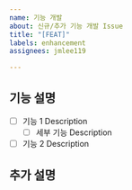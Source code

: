 ```yaml
---
name: 기능 개발
about: 신규/추가 기능 개발 Issue
title: "[FEAT]"
labels: enhancement
assignees: jmlee119

---
```


<!-- Assigness는 본인을 넣고, 연관 있는 다른 개발자를 추가합니다.-->
## 기능 설명

- [ ] 기능 1 Description
  - [ ] 세부 기능 Description

- [ ] 기능 2 Description
 
## 추가 설명
